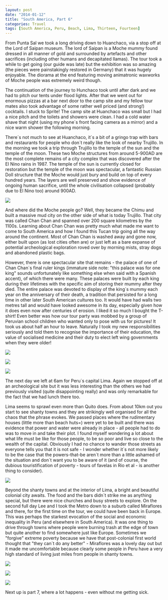 ```yaml
---
layout: post
date: "2014-01-12"
title: "South America, Part 6"
categories: Travel
tags: [South America, Peru, Beach, Lima, Thirteen, Fourteen]
---
```


From Punta Sal we took a long driving down to Huanchaco, via a stop off at the Lord of Saipan museum. The lord of Saipan is a Moche mummy found dressed in all manner of gold and surrounded by artefacts and other sacrifices (including other humans and decapitated llamas). The tour took a while to get going (our guide was late) but the exhibition was so amazing (the pieces were painstakingly restored in Germany) that it was hugely enjoyable. The diorama at the end featuring moving animatronic waxworks of Moche people was extremely weird though.

The continuation of the journey to Hunchaco took until after dark and we had to pitch our tents under flood lights. After that we went out for enormous pizzas at a bar next door to the camp site and my fellow tour mates also took advantage of some rather well priced (and strong!) cocktails. I stuck to Sprite! The camp site at Huanchaco was small but I had a nice pitch and the toilets and showers were clean. I had a cold water shave that night (using my phone´s front facing camera as a mirror) and a nice warm shower the following morning.

There´s not much to see at Huanchaco, it´s a bit of a gringo trap with bars and restaurants for people who don´t really like the look of nearby Trujillo. In the morning we took a trip through Trujillo to the temple of the sun and the temple of the moon. These two Moche structures from around 5-900AD are the most complete remains of a city complex that was discovered after the El Nino rains in 1987. The temple of the sun is currently closed for restoration but the temple of the moon was spectacular, a fantastic Russian Doll structure that the Moche would just bury and build on top of every hundred years. The layers are well preserved and show evidence of ongoing human sacrifice, until the whole civilisation collapsed (probably due to El Nino too) around 900AD.

![](/assets/images/south_america/part_6/01.jpg)

And where did the Moche people go? Well, they became the Chimu and built a massive mud city on the other side of what is today Trujillo. That city was called Chan Chan and spanned over 200 square kilometres by the 1100s. Learning about Chan Chan was pretty much what made me want to come to South America and how I found this Tucan trip going all the way around the continent. Most of Chan Chan is washed away and gone now, either built upon (as lost cities often are) or just left as a bare expanse of potential archeological exploration roved over by morning mists, stray dogs and abandoned plastic bags.

However, there is one spectacular site that remains - the palace of one of Chan Chan´s final ruler kings (immature side note: "this palace was for one king" sounds unfortunately like something else when said with a Spanish accent), of which there were many. These palaces were built by each king during their lifetimes with the specific aim of storing their mummy after they died. The entire palace was devoted to display of the king´s mummy each year on the anniversary of their death, a tradition that persisted for a long time in other later South American cultures too. It would have had walls two metres tall and would have looked awesome in its day, especially given how it does even now after centuries of erosion. I liked it so much I bought the T-shirt! Even better was how our tour party was mobbed by a group of Peruvian school children who wanted only to pose with us for pictures! It took us about half an hour to leave. Naturally I took my new responsibilities seriously and told them to recognise the importance of their education, the value of socialised medicine and their duty to elect left wing governments when they were older!

![](/assets/images/south_america/part_6/02.jpg)

![](/assets/images/south_america/part_6/03.jpg)

![](/assets/images/south_america/part_6/04.jpg)

The next day we left at 6am for Peru´s capital Lima. Again we stopped off at an archeological site but it was less interesting than the others we had previously visited (quite disappointing really) and was only remarkable for the fact that we had lunch there too.

Lima seems to sprawl even more than Quito does. From about 10km out you start to see shanty towns and they are strikingly well organised for all the chaos that the phrase evokes. We passed places where the rudimentary houses (little more than beach huts=) were yet to be built and there was evidence that power and water were already in place - all people had to do was to move in and take their plot. I found myself wondering a lot about what life must be like for those people, to be so poor and live so close to the wealth of the capital. Obviously I had no chance to wander those streets as everyone tells you that it is not safe - I wonder whether it´s not more likely to be the case that the powers-that-be aren´t more than a little ashamed of the situation and don´t want you to be aware of it (and of course, the dubious touristification of poverty - tours of favelas in Rio et al - is another thing to consider).

![](/assets/images/south_america/part_6/05.jpg)

Beyond the shanty towns and at the interior of Lima, a bright and beautiful colonial city awaits. The food and the bars didn´t strike me as anything special, but there were nice churches and busy streets to explore. On the second full day Lee and I took the Metro down to a suburb called Miraflores and there, for the first time on the tour, we could have been back in Europe. This was perhaps the starkest evocation of the social and economic inequality in Peru (and elsewhere in South America). It was one thing to drive through towns where people were burning trash at the edge of town but quite another to find somewhere just like Europe. Sometimes we "forgive" extreme poverty because we have that post-colonial first world thought that "they can´t do any better" - Miraflores was a lovely day out but it made me uncomfortable because clearly some people in Peru have a very high standard of living just miles from people in shanty towns.

![](/assets/images/south_america/part_6/06.jpg)

![](/assets/images/south_america/part_6/07.jpg)

![](/assets/images/south_america/part_6/08.jpg)

Next up is part 7, where a lot happens - even without me getting sick.


